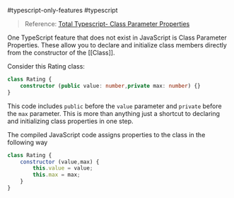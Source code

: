 #typescript-only-features #typescript

> Reference: [Total Typescript- Class Parameter Properties](https://www.totaltypescript.com/books/total-typescript-essentials/typescript-only-features#class-parameter-properties)

One TypeScript feature that does not exist in JavaScript is Class Parameter Properties. These allow you to declare and initialize class members directly from the constructor of the [[Class]].

Consider this Rating class: 

```typescript
class Rating {
	constructor (public value: number,private max: number) {}
}
```

This code includes `public` before the `value` parameter and `private` before the `max` parameter. This is more than anything just a shortcut to declaring and initializing class properties in one step.

The compiled JavaScript code assigns properties to the class in the following way

```javascript
class Rating {
	constructor (value,max) {
		this.value = value;
		this.max = max;
	}
}
```

